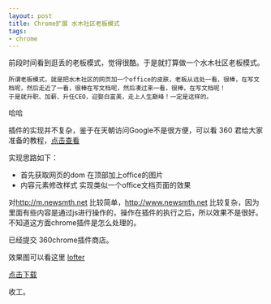 ```yaml
---
layout: post
title: Chrome扩展 水木社区老板模式
tags:
- chrome
---
```





前段时间看到逛丢的老板模式，觉得很酷。于是就打算做一个水木社区老板模式。

    所谓老板模式，就是把水木社区的网页加一个office的皮肤，老板从远处一看，很棒，在写文档呢，然后走近了一看，很棒在写文档呢，然后凑过来一看，很棒，在写文档呢！
    于是就升职、加薪、升任CEO，迎娶白富美，走上人生巅峰！一定是这样的。


哈哈

插件的实现并不复杂，鉴于在天朝访问Google不是很方便，可以看 360 君给大家准备的教程，[点击查看](http://open.chrome.360.cn/extension_dev/overview.html)

实现思路如下：

*   首先获取网页的dom 在顶部加上office的图片
*   内容元素修改样式 实现类似一个office文档页面的效果

对<http://m.newsmth.net> 比较简单，<http://www.newsmth.net> 比较复杂，因为里面有些内容是通过js进行操作的，操作在插件的执行之后，所以效果不是很好。不知道这方面chrome插件是怎么处理的。

已经提交 360chrome插件商店。

效果图可以看这里 [lofter](http://smthboss.lofter.com/post/46729b_196b75a)

[点击下载](http://kexue.qiniudn.com/chrome-plugin-smth-bossmode.crx)


收工。



